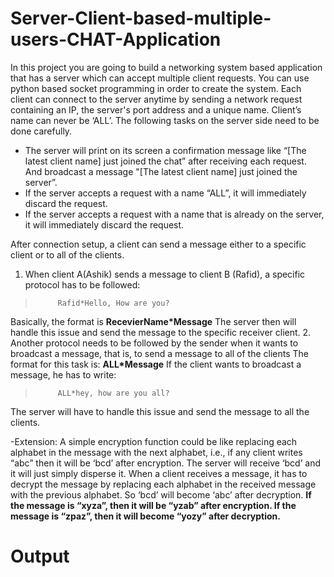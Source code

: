 # Server-Client-based-multiple-users-CHAT-Application
In this project you are going to build a networking system based application that has a server which can accept multiple client requests. You can use python based socket
programming in order to create the system. Each client can connect to the server anytime by sending a network request containing an IP, the server's port address and a unique name. Client’s name can never be ‘ALL’. The following tasks on the server side need to be done carefully.
- The server will print on its screen a confirmation message like “[The latest client name] just joined the chat” after receiving each request. And broadcast a message "[The latest client name] just joined the server”.
- If the server accepts a request with a name “ALL”, it will immediately discard the request.
- If the server accepts a request with a name that is already on the server, it will immediately discard the request.

After connection setup, a client can send a message either to a specific client or to all of the clients.
1. When client A(Ashik) sends a message to client B (Rafid), a specific protocol has to be followed:
>          Rafid*Hello, How are you?
Basically, the format is **RecevierName*Message**
The server then will handle this issue and send the message to the specific receiver client.
2. Another protocol needs to be followed by the sender when it wants to broadcast a message, that is, to send a message to all of the clients
The format for this task is: **ALL*Message**
If the client wants to broadcast a message, he has to write:
>          ALL*hey, how are you all?
The server will have to handle this issue and send the message to all the clients.

-Extension:
A simple encryption function could be like replacing each alphabet in the message with the next alphabet, i.e., if any client writes “abc” then it will be ‘bcd’ after encryption. The server will receive ‘bcd’ and it will just simply disperse it. When a client receives a message, it has to decrypt the message by replacing each alphabet in the received message with the previous alphabet. So ‘bcd’ will become ‘abc’ after decryption.
**If the message is “xyza”, then it will be “yzab” after encryption.
If the message is “zpaz”, then it will become “yozy” after decryption.**

# Output


